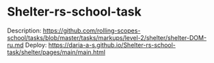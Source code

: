 # Shelter-rs-school-task
Description: https://github.com/rolling-scopes-school/tasks/blob/master/tasks/markups/level-2/shelter/shelter-DOM-ru.md
Deploy: https://daria-a-s.github.io/Shelter-rs-school-task/shelter/pages/main/main.html
